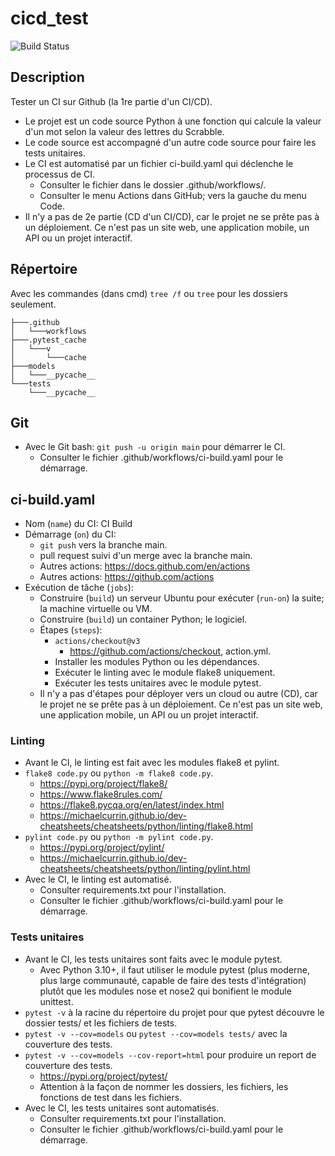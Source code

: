 # cicd_test

![Build Status](https://github.com/ugolabo/cicd_test/actions/workflows/ci-build.yaml/badge.svg)

## Description

Tester un CI sur Github (la 1re partie d'un CI/CD).

- Le projet est un code source Python à une fonction qui calcule la valeur d'un mot selon la valeur des lettres du Scrabble.
- Le code source est accompagné d'un autre code source pour faire les tests unitaires.
- Le CI est automatisé par un fichier ci-build.yaml qui déclenche le processus de CI.
	- Consulter le fichier dans le dossier .github/workflows/.
	- Consulter le menu Actions dans GitHub; vers la gauche du menu Code.
- Il n'y a pas de 2e partie (CD d'un CI/CD), car le projet ne se prête pas à un déploiement. Ce n'est pas un site web, une application mobile, un API ou un projet interactif.
	
## Répertoire

Avec les commandes (dans cmd) `tree /f` ou `tree` pour les dossiers seulement.

```text
├───.github
│   └───workflows
├───.pytest_cache
│   └───v
│       └───cache
├───models
│   └───__pycache__
└───tests
    └───__pycache__
```

## Git

- Avec le Git bash: `git push -u origin main` pour démarrer le CI.
	- Consulter le fichier .github/workflows/ci-build.yaml pour le démarrage.

## ci-build.yaml

- Nom (`name`) du CI: CI Build
- Démarrage (`on`) du CI:
	- `git push` vers la branche main.
	- pull request suivi d'un merge avec la branche main.
	- Autres actions: https://docs.github.com/en/actions
	- Autres actions: https://github.com/actions
- Exécution de tâche (`jobs`):
	- Construire (`build`) un serveur Ubuntu pour exécuter (`run-on`) la suite; la machine virtuelle ou VM.
	- Construire (`build`) un container Python; le logiciel.
	- Étapes (`steps`):
		- `actions/checkout@v3`
			- https://github.com/actions/checkout, action.yml.
		- Installer les modules Python ou les dépendances.
		- Exécuter le linting avec le module flake8 uniquement.
		- Exécuter les tests unitaires avec le module pytest.
	- Il n'y a pas d'étapes pour déployer vers un cloud ou autre (CD), car le projet ne se prête pas à un déploiement. Ce n'est pas un site web, une application mobile, un API ou un projet interactif.

### Linting

- Avant le CI, le linting est fait avec les modules flake8 et pylint.
- `flake8 code.py` ou `python -m flake8 code.py`.
	- https://pypi.org/project/flake8/
	- https://www.flake8rules.com/
	- https://flake8.pycqa.org/en/latest/index.html
	- https://michaelcurrin.github.io/dev-cheatsheets/cheatsheets/python/linting/flake8.html
- `pylint code.py` ou `python -m pylint code.py`.
	- https://pypi.org/project/pylint/
	- https://michaelcurrin.github.io/dev-cheatsheets/cheatsheets/python/linting/pylint.html
- Avec le CI, le linting est automatisé.
	- Consulter requirements.txt pour l'installation.
	- Consulter le fichier .github/workflows/ci-build.yaml pour le démarrage.

### Tests unitaires

- Avant le CI, les tests unitaires sont faits avec le module pytest.
	- Avec Python 3.10+, il faut utiliser le module pytest (plus moderne, plus large communauté, capable de faire des tests d'intégration) plutôt que les modules nose et nose2 qui bonifient le module unittest.
- `pytest -v` à la racine du répertoire du projet pour que pytest découvre le dossier tests/ et les fichiers de tests.
- `pytest -v --cov=models` ou `pytest --cov=models tests/` avec la couverture des tests.
- `pytest -v --cov=models --cov-report=html` pour produire un report de couverture des tests.
	- https://pypi.org/project/pytest/
	- Attention à la façon de nommer les dossiers, les fichiers, les fonctions de test dans les fichiers.
- Avec le CI, les tests unitaires sont automatisés.
	- Consulter requirements.txt pour l'installation.
	- Consulter le fichier .github/workflows/ci-build.yaml pour le démarrage.
